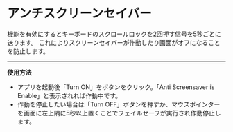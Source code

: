 # アンチスクリーンセイバー
機能を有効にするとキーボードのスクロールロックを2回押す信号を5秒ごとに送ります。
これによりスクリーンセイバーが作動したり画面がオフになることを防止します。
***
__使用方法__

- アプリを起動後「Turn ON」をボタンをクリック。「Anti Screensaver is Enable」と表示されれば作動中です。
- 作動を停止したい場合は「Turn OFF」ボタンを押すか、マウスポインターを画面に左上隅に5秒以上置くことでフェイルセーフが実行され作動停止します。

